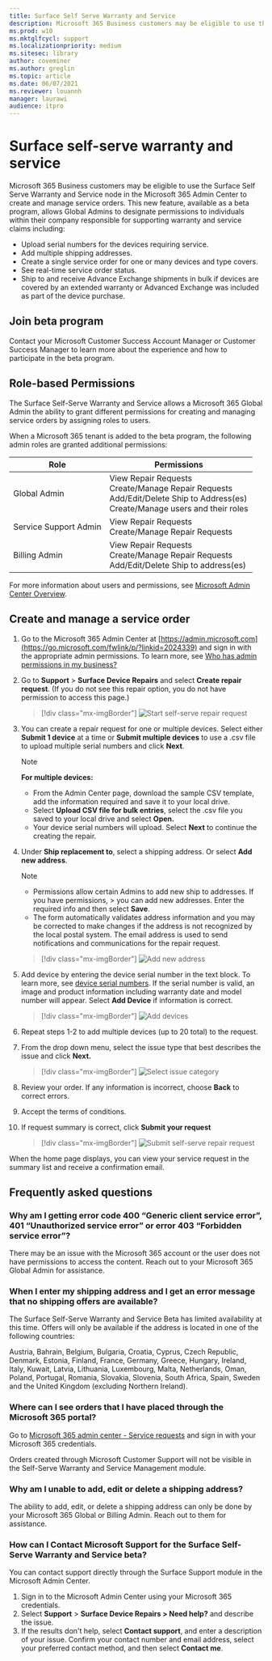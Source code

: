 ```yaml
---
title: Surface Self Serve Warranty and Service
description: Microsoft 365 Business customers may be eligible to use the beta Surface Self Serve Warranty and Service node in the Microsoft Admin Center to create and manage service orders. 
ms.prod: w10
ms.mktglfcycl: support
ms.localizationpriority: medium
ms.sitesec: library
author: coveminer
ms.author: greglin
ms.topic: article
ms.date: 06/07/2021
ms.reviewer: louannh 
manager: laurawi
audience: itpro
---
```


# Surface self-serve warranty and service

Microsoft 365 Business customers may be eligible to use the Surface Self Serve Warranty and Service node in the Microsoft 365 Admin Center to create and manage service orders. This new feature, available as a beta program, allows Global Admins to designate permissions to individuals within their company responsible for supporting warranty and service claims including:

- Upload serial numbers for the devices requiring service.
- Add multiple shipping addresses.
- Create a single service order for one or many devices and type covers.
- See real-time service order status.
- Ship to and receive Advance Exchange shipments in bulk if devices are covered by an extended warranty or Advanced Exchange was included as part of the device purchase.

## Join beta program

Contact your Microsoft Customer Success Account Manager or Customer Success Manager to learn more about the experience and how to participate in the beta program.

## Role-based Permissions

The Surface Self-Serve Warranty and Service allows a Microsoft 365 Global Admin the ability to grant different permissions for creating and managing service orders by assigning roles to users.

When a Microsoft 365 tenant is added to the beta program, the following admin roles are granted  additional permissions:

| Role                  | Permissions                                                                                                                         |
| --------------------- | ----------------------------------------------------------------------------------------------------------------------------------- |
| Global Admin          | View Repair Requests<br>Create/Manage Repair Requests<br>Add/Edit/Delete Ship to Address(es)<br>Create/Manage users and their roles |
| Service Support Admin | View Repair Requests<br>Create/Manage Repair Requests                                                                               |
| Billing Admin         | View Repair Requests<br>Create/Manage Repair Requests<br>Add/Edit/Delete Ship to address(es)                                        |

For more information about users and permissions, see [Microsoft Admin Center Overview](/microsoft-365/admin/admin-overview/about-the-admin-center).

## Create and manage a service order

1. Go to the Microsoft 365 Admin Center at [https://admin.microsoft.com](https://go.microsoft.com/fwlink/p/?linkid=2024339) and sign in with the appropriate admin permissions. To learn more, see  [Who has admin permissions in my business?](/microsoft-365/business-video/admin-center-overview#who-has-admin-permissions-in-my-business)
2. Go to **Support** > **Surface Device Repairs** and select **Create repair request**. (If you do not see this repair option, you do not have permission to access this page.)

    > [!div class="mx-imgBorder"]
    > ![Start self-serve repair request](images/self-serve-fig1.png)

3. You can create a repair request for one or multiple devices. Select either **Submit 1 device** at a time or **Submit multiple devices** to use a .csv file to upload multiple serial numbers and click **Next**.

    > [!NOTE]
    > **For multiple devices:**
    >
    > - From the Admin Center page, download the sample CSV template, add the information required and save it to your local drive.
    > - Select **Upload CSV file for bulk entries**, select the .csv file you saved to your local drive and select **Open.**
    > - Your device serial numbers will upload. Select **Next** to continue the creating the repair.

4. Under **Ship replacement to**, select a shipping address. Or select  **Add new address**.

    > [!NOTE]
    >
    > - Permissions allow certain Admins to add new ship to addresses. If you have permissions,  > you can add new addresses. Enter the required info and then select  **Save**.
    > - The form automatically validates address information and you may be corrected to make changes if the address is not recognized by the local postal system. The email address is used to send notifications and communications for the repair request.

    > [!div class="mx-imgBorder"]
    > ![Add new address](images/self-serve-fig2a.png)

5. Add device by entering the device serial number in the text block. To learn more, see [device serial numbers](https://support.microsoft.com/help/4036293/surface-find-the-serial-number-on-surface). If the serial number is valid, an image and product information including warranty date and model number will appear. Select **Add Device** if information is correct.

    > [!div class="mx-imgBorder"]
    > ![Add devices](images/self-serve-fig2.png)

6. Repeat steps 1-2 to add multiple devices (up to 20 total) to the request.
7. From the drop down menu, select the issue type that best describes the issue and click **Next.**

    > [!div class="mx-imgBorder"]
    > ![Select issue category](images/self-serve-fig3.png)

8. Review your order. If any information is incorrect, choose **Back** to correct errors.
9. Accept the terms of conditions.
10. If request summary is correct, click **Submit your request**

    > [!div class="mx-imgBorder"]
    > ![Submit self-serve repair request](images/self-serve-fig4.png)

When the home page displays, you can view your service request in the summary list and receive a confirmation email.

## Frequently asked questions

### Why am I getting error code 400 “Generic client service error”, 401 “Unauthorized service error” or error 403 “Forbidden service error”?

There may be an issue with the Microsoft 365 account or the user does not have permissions to access the content. Reach out to your Microsoft 365 Global Admin for assistance.

### When I enter my shipping address and I get an error message that no shipping offers are available?

The Surface Self-Serve Warranty and Service Beta has limited availability at this time. Offers will only be available if the address is located in one of the following countries:

Austria, Bahrain, Belgium, Bulgaria, Croatia, Cyprus, Czech Republic, Denmark, Estonia, Finland, France, Germany, Greece, Hungary, Ireland, Italy, Kuwait, Latvia, Lithuania, Luxembourg, Malta, Netherlands, Oman, Poland, Portugal, Romania, Slovakia, Slovenia, South Africa, Spain, Sweden and the United Kingdom (excluding Northern Ireland).

### Where can I see orders that I have placed through the Microsoft 365 portal?

Go to [Microsoft 365 admin center - Service requests](https://admin.microsoft.com/Adminportal/Home?source=applauncher#/support/devicerepairs) and sign in with your Microsoft 365 credentials.

Orders created through Microsoft Customer Support will not be visible in the Self-Serve Warranty and Service Management module.

### Why am I unable to add, edit or delete a shipping address?

The ability to add, edit, or delete a shipping address can only be done by your Microsoft 365 Global or Billing Admin. Reach out to them for assistance.  

### How can I Contact Microsoft Support for the Surface Self-Serve Warranty and Service beta?

You can contact support directly through the Surface Support module in the Microsoft Admin Center.

1. Sign in to the Microsoft Admin Center using your Microsoft 365 credentials.
2. Select **Support** > **Surface Device Repairs > Need help?** and describe the issue.
3. If the results don't help, select **Contact support**, and enter a description of your issue. Confirm your contact number and email address, select your preferred contact method, and then select **Contact me**.
